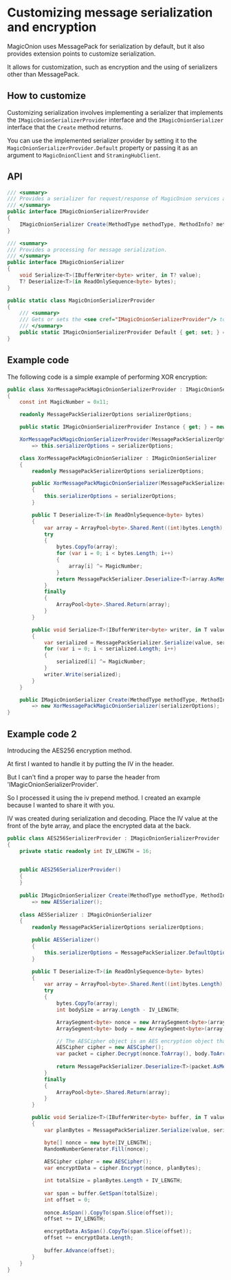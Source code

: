 # Customizing message serialization and encryption
MagicOnion uses MessagePack for serialization by default, but it also provides extension points to customize serialization.

It allows for customization, such as encryption and the using of serializers other than MessagePack.

## How to customize

Customizing serialization involves implementing a serializer that implements the `IMagicOnionSerializerProvider` interface and the `IMagicOnionSerializer` interface that the `Create` method returns.

You can use the implemented serializer provider by setting it to the `MagicOnionSerializerProvider.Default` property or passing it as an argument to `MagicOnionClient` and `StramingHubClient`.

## API
```csharp
/// <summary>
/// Provides a serializer for request/response of MagicOnion services and hub methods.
/// </summary>
public interface IMagicOnionSerializerProvider
{
    IMagicOnionSerializer Create(MethodType methodType, MethodInfo? methodInfo);
}

/// <summary>
/// Provides a processing for message serialization.
/// </summary>
public interface IMagicOnionSerializer
{
    void Serialize<T>(IBufferWriter<byte> writer, in T? value);
    T? Deserialize<T>(in ReadOnlySequence<byte> bytes);
}

public static class MagicOnionSerializerProvider
{
    /// <summary>
    /// Gets or sets the <see cref="IMagicOnionSerializerProvider"/> to be used by default.
    /// </summary>
    public static IMagicOnionSerializerProvider Default { get; set; } = MessagePackMagicOnionSerializerProvider.Default;
}
```

## Example code
The following code is a simple example of performing XOR encryption:

```csharp
public class XorMessagePackMagicOnionSerializerProvider : IMagicOnionSerializerProvider
{
    const int MagicNumber = 0x11;

    readonly MessagePackSerializerOptions serializerOptions;

    public static IMagicOnionSerializerProvider Instance { get; } = new XorMessagePackMagicOnionSerializerProvider(MessagePackSerializer.DefaultOptions);

    XorMessagePackMagicOnionSerializerProvider(MessagePackSerializerOptions serializerOptions)
        => this.serializerOptions = serializerOptions;

    class XorMessagePackMagicOnionSerializer : IMagicOnionSerializer
    {
        readonly MessagePackSerializerOptions serializerOptions;

        public XorMessagePackMagicOnionSerializer(MessagePackSerializerOptions serializerOptions)
        {
            this.serializerOptions = serializerOptions;
        }

        public T Deserialize<T>(in ReadOnlySequence<byte> bytes)
        {
            var array = ArrayPool<byte>.Shared.Rent((int)bytes.Length);
            try
            {
                bytes.CopyTo(array);
                for (var i = 0; i < bytes.Length; i++)
                {
                    array[i] ^= MagicNumber;
                }
                return MessagePackSerializer.Deserialize<T>(array.AsMemory(0, (int)bytes.Length), serializerOptions);
            }
            finally
            {
                ArrayPool<byte>.Shared.Return(array);
            }
        }

        public void Serialize<T>(IBufferWriter<byte> writer, in T value)
        {
            var serialized = MessagePackSerializer.Serialize(value, serializerOptions);
            for (var i = 0; i < serialized.Length; i++)
            {
                serialized[i] ^= MagicNumber;
            }
            writer.Write(serialized);
        }
    }

    public IMagicOnionSerializer Create(MethodType methodType, MethodInfo? methodInfo)
        => new XorMessagePackMagicOnionSerializer(serializerOptions);
}
```

## Example code 2
Introducing the AES256 encryption method.

At first I wanted to handle it by putting the IV in the header.


But I can't find a proper way to parse the header from 'IMagicOnionSerializerProvider'.

So I processed it using the iv prepend method. I created an example because I wanted to share it with you.

IV was created during serialization and decoding.
Place the IV value at the front of the byte array, and place the encrypted data at the back.

```csharp
public class AES256SerializerProvider : IMagicOnionSerializerProvider
{
    private static readonly int IV_LENGTH = 16;
 

    public AES256SerializerProvider()
    {
    }
    
    public IMagicOnionSerializer Create(MethodType methodType, MethodInfo? methodInfo)
        => new AESSerializer();
    
    class AESSerializer : IMagicOnionSerializer
    {
        readonly MessagePackSerializerOptions serializerOptions;

        public AESSerializer()
        {
            this.serializerOptions = MessagePackSerializer.DefaultOptions;
        }

        public T Deserialize<T>(in ReadOnlySequence<byte> bytes)
        {
            var array = ArrayPool<byte>.Shared.Rent((int)bytes.Length);
            try
            {
                bytes.CopyTo(array);
                int bodySize = array.Length - IV_LENGTH;

                ArraySegment<byte> nonce = new ArraySegment<byte>(array, 0, IV_LENGTH);
                ArraySegment<byte> body = new ArraySegment<byte>(array, IV_LENGTH, bodySize);

                // The AESCipher object is an AES encryption object that uses the .net core native library.
                AESCipher cipher = new AESCipher();
                var packet = cipher.Decrypt(nonce.ToArray(), body.ToArray());
                
                return MessagePackSerializer.Deserialize<T>(packet.AsMemory(0, (int)packet.Length), serializerOptions);
            }
            finally
            {
                ArrayPool<byte>.Shared.Return(array);
            }
        }

        public void Serialize<T>(IBufferWriter<byte> buffer, in T value)
        {
            var planBytes = MessagePackSerializer.Serialize(value, serializerOptions);

            byte[] nonce = new byte[IV_LENGTH];
            RandomNumberGenerator.Fill(nonce);
            
            AESCipher cipher = new AESCipher();
            var encryptData = cipher.Encrypt(nonce, planBytes);

            int totalSize = planBytes.Length + IV_LENGTH;
            
            var span = buffer.GetSpan(totalSize);
            int offset = 0;
            
            nonce.AsSpan().CopyTo(span.Slice(offset)); 
            offset += IV_LENGTH;

            encryptData.AsSpan().CopyTo(span.Slice(offset)); 
            offset += encryptData.Length;
            
            buffer.Advance(offset);
        }
    }
}

```

